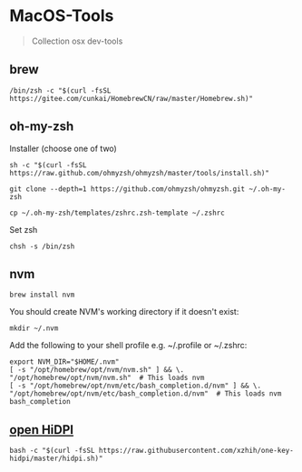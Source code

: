 # MacOS-Tools
> Collection osx dev-tools

## brew
```shell
/bin/zsh -c "$(curl -fsSL https://gitee.com/cunkai/HomebrewCN/raw/master/Homebrew.sh)"
```

## oh-my-zsh
Installer (choose one of two)
```shell
sh -c "$(curl -fsSL https://raw.github.com/ohmyzsh/ohmyzsh/master/tools/install.sh)"
```

```shell
git clone --depth=1 https://github.com/ohmyzsh/ohmyzsh.git ~/.oh-my-zsh

cp ~/.oh-my-zsh/templates/zshrc.zsh-template ~/.zshrc
```

Set zsh
```shell
chsh -s /bin/zsh
```

## nvm
```shell
brew install nvm
```

You should create NVM's working directory if it doesn't exist:
```shell
mkdir ~/.nvm
```

Add the following to your shell profile e.g. ~/.profile or ~/.zshrc:
```
export NVM_DIR="$HOME/.nvm"
[ -s "/opt/homebrew/opt/nvm/nvm.sh" ] && \. "/opt/homebrew/opt/nvm/nvm.sh"  # This loads nvm
[ -s "/opt/homebrew/opt/nvm/etc/bash_completion.d/nvm" ] && \. "/opt/homebrew/opt/nvm/etc/bash_completion.d/nvm"  # This loads nvm bash_completion
```

## [open HiDPI](https://www.bilibili.com/read/cv10227489/)
```shell
bash -c "$(curl -fsSL https://raw.githubusercontent.com/xzhih/one-key-hidpi/master/hidpi.sh)"
```